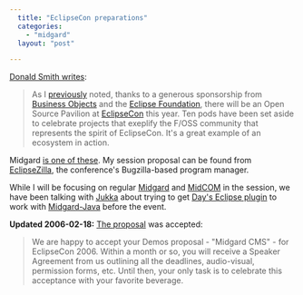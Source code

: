 ```yaml
---
  title: "EclipseCon preparations"
  categories: 
    - "midgard"
  layout: "post"

---
```

[Donald Smith writes][1]:

> As I [previously][4] noted, thanks to a generous sponsorship from [Business Objects][2] and the [Eclipse Foundation][3], there will be an Open Source Pavilion at [EclipseCon][5] this year. Ten pods have been set aside to celebrate projects that exeplify the F/OSS community that represents the spirit of EclipseCon. It's a great example of an ecosystem in action.

Midgard [is one of these][6]. My session proposal can be found from [EclipseZilla][7], the conference's Bugzilla-based program manager.

While I will be focusing on regular [Midgard][11] and [MidCOM][12] in the session, we have been talking with [Jukka][8] about trying to get [Day's Eclipse plugin][9] to work with [Midgard-Java][10] before the event.

__Updated 2006-02-18:__ [The proposal][13] was accepted:

> We are happy to accept your Demos proposal - "Midgard CMS" - for EclipseCon 2006.  Within a month or so, you will receive a Speaker Agreement from us
  outlining all the deadlines, audio-visual, permission forms, etc.  Until
  then, your only task is to celebrate this acceptance with your favorite beverage.

[1]: http://eclipse-ecosystem.blogspot.com/2006/02/open-source-pavilion-at-eclipsecon-is.html
[2]: http://businessobjects.com/
[3]: http://eclipse.org/
[4]: http://eclipse-ecosystem.blogspot.com/2006/01/nominate-your-favorite-os-project-for.html
[5]: http://www.eclipsecon.org/
[6]: http://www.midgard-project.org/community/events/205f1d146720b563dd726368389f3da7.html
[7]: http://eclipsezilla.eclipsecon.org/show_bug.cgi?id=502
[8]: http://jukkaz.wordpress.com/
[9]: http://www.day.com/eclipse/
[10]: http://bergie.iki.fi/midcom-permalink-89653950e08b092c0965a9e7a4992ddd
[11]: http://www.midgard-project.org/
[12]: http://www.midgard-project.org/documentation/midcom
[13]: http://www.eclipsecon.org/2006/Sub.do?id=502